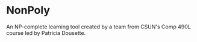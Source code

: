 # NonPoly
An NP-complete learning tool created by a team from CSUN's Comp 490L course led by Patricia Dousette.
